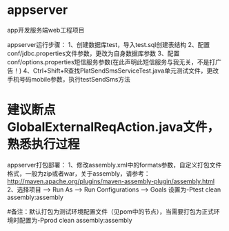# appserver
app开发服务端web工程项目

appserver运行步骤：
1、创建数据库test，导入test.sql创建表结构
2、配置conf/jdbc.properties文件参数，更改为自身数据库参数
3、配置conf/options.properties短信服务参数(在此声明此短信服务与我无关，不是打广告！)
4、Ctrl+Shift+R查找PlatSendSmsServiceTest.java单元测试文件，更改手机号码mobile参数，执行testSendSms方法

# 建议断点GlobalExternalReqAction.java文件，熟悉执行过程

appserver打包部署：
1、修改assembly.xml中的formats参数，自定义打包文件格式，一般为zip或者war，关于assembly，请参考：http://maven.apache.org/plugins/maven-assembly-plugin/assembly.html
2、选择项目 --> Run As --> Run Configurations --> Goals 设置为-Ptest clean assembly:assembly

#备注：默认打包为测试环境配置文件（见pom中的<activeByDefault>节点），当需要打包为正式环境时配置为-Pprod clean assembly:assembly